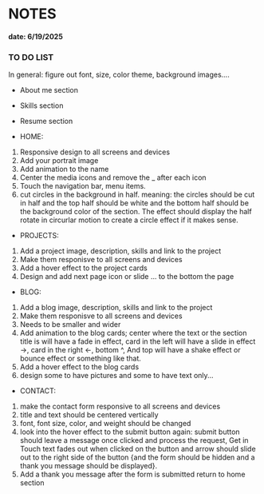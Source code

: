 # NOTES

#### date: 6/19/2025
### TO DO LIST

In general: figure out font, size, color theme, background images....
- About me section
- Skills section
- Resume section

- HOME: 
1. Responsive design to all screens and devices
2. Add your portrait image
3. Add animation to the name
4. Center the media icons and remove the _ after each icon
5. Touch the navigation bar, menu items.
6. cut circles in the background in half. meaning: the circles should be cut in half and the top half should be white and the bottom half should be the background color of the section. The effect should display the half rotate in circurlar motion to create a circle effect if it makes sense. 

- PROJECTS:
1. Add a project image, description, skills and link to the project
2. Make them responisve to all screens and devices
3. Add a hover effect to the project cards
3. Design and add next page icon or slide ... to the bottom the page

- BLOG:
1. Add a blog image, description, skills and link to the project
2. Make them responisve to all screens and devices
3. Needs to be smaller and wider
4. Add animation to the blog cards; center where the text or the section title is will have a fade in effect, card in the left will have a slide in effect ->, card in the right <-, bottom ^, And top will have a shake effect or bounce effect or something like that.
5. Add a hover effect to the blog cards
6. design some to have pictures and some to have text only...

- CONTACT:
1. make the contact form responsive to all screens and devices
2. title and text should be centered vertically
3. font, font size, color, and weight should be changed
4. look into the hover effect to the submit button again: submit button should leave a message once clicked and process the request, Get in Touch text fades out when clicked on the button and arrow should slide out to the right side of the button {and the form should be hidden and a thank you message should be displayed}.
5. Add a thank you message after the form is submitted return to home section